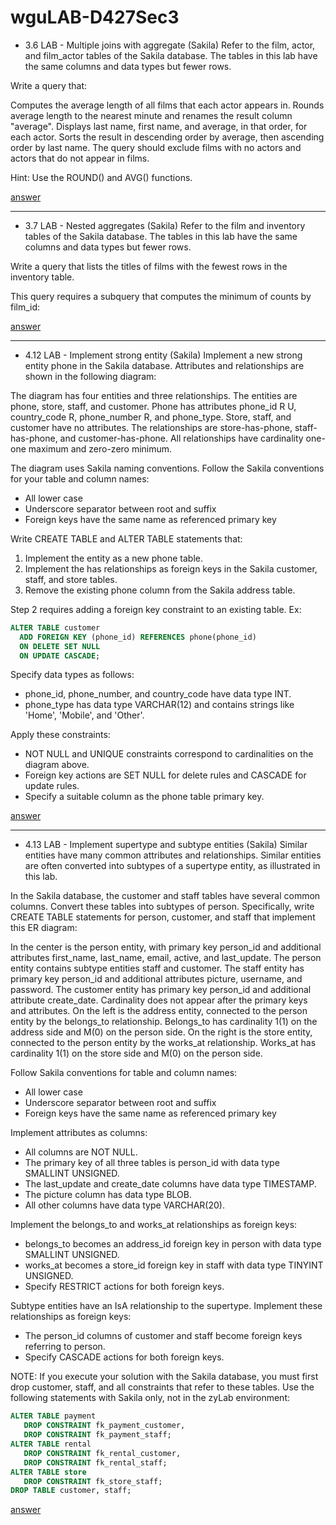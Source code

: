 # wguLAB-D427Sec3

- 3.6 LAB - Multiple joins with aggregate (Sakila)
Refer to the film, actor, and film_actor tables of the Sakila database. The tables in this lab have the same columns and data types but fewer rows.

Write a query that:

Computes the average length of all films that each actor appears in.
Rounds average length to the nearest minute and renames the result column "average".
Displays last name, first name, and average, in that order, for each actor.
Sorts the result in descending order by average, then ascending order by last name.
The query should exclude films with no actors and actors that do not appear in films.

Hint: Use the ROUND() and AVG() functions.

[answer](https://github.com/yhsomemot/wguLAB-D427Sec3/blob/main/answer/sec3.6.sql)

---

- 3.7 LAB - Nested aggregates (Sakila)
Refer to the film and inventory tables of the Sakila database. The tables in this lab have the same columns and data types but fewer rows.

Write a query that lists the titles of films with the fewest rows in the inventory table.

This query requires a subquery that computes the minimum of counts by film_id:

[answer](https://github.com/yhsomemot/wguLAB-D427Sec3/blob/main/answer/sec3.7.sql)

---

- 4.12 LAB - Implement strong entity (Sakila)
Implement a new strong entity phone in the Sakila database. Attributes and relationships are shown in the following diagram:

The diagram has four entities and three relationships. The entities are phone, store, staff, and customer. 
Phone has attributes phone_id R U, country_code R, phone_number R, and phone_type. Store, staff, and customer have no attributes. 
The relationships are store-has-phone, staff-has-phone, and customer-has-phone. All relationships have cardinality one-one maximum and zero-zero minimum.

The diagram uses Sakila naming conventions. Follow the Sakila conventions for your table and column names:

- All lower case
- Underscore separator between root and suffix
- Foreign keys have the same name as referenced primary key

Write CREATE TABLE and ALTER TABLE statements that:

1. Implement the entity as a new phone table.
2. Implement the has relationships as foreign keys in the Sakila customer, staff, and store tables.
3. Remove the existing phone column from the Sakila address table.

Step 2 requires adding a foreign key constraint to an existing table. Ex:

```sql
ALTER TABLE customer 
  ADD FOREIGN KEY (phone_id) REFERENCES phone(phone_id)
  ON DELETE SET NULL
  ON UPDATE CASCADE;
```

Specify data types as follows:

- phone_id, phone_number, and country_code have data type INT.
- phone_type has data type VARCHAR(12) and contains strings like 'Home', 'Mobile', and 'Other'.

Apply these constraints:

- NOT NULL and UNIQUE constraints correspond to cardinalities on the diagram above.
- Foreign key actions are SET NULL for delete rules and CASCADE for update rules.
- Specify a suitable column as the phone table primary key.

[answer](https://github.com/yhsomemot/wguLAB-D427Sec3and4/blob/main/answer/sec4.12.sql)

---

- 4.13 LAB - Implement supertype and subtype entities (Sakila)
Similar entities have many common attributes and relationships. Similar entities are often converted into subtypes of a supertype entity, as illustrated in this lab.

In the Sakila database, the customer and staff tables have several common columns. Convert these tables into subtypes of person. Specifically, write CREATE TABLE statements for person, customer, and staff that implement this ER diagram:

In the center is the person entity, with primary key person_id and additional attributes first_name, last_name, email, active, and last_update. 
The person entity contains subtype entities staff and customer. 
The staff entity has primary key person_id and additional attributes picture, username, and password. 
The customer entity has primary key person_id and additional attribute create_date.
Cardinality does not appear after the primary keys and attributes. 
On the left is the address entity, connected to the person entity by the belongs_to relationship. Belongs_to has cardinality 1(1) on the address side and M(0) on the person side. On the right is the store entity, connected to the person entity by the works_at relationship. Works_at has cardinality 1(1) on the store side and M(0) on the person side.

Follow Sakila conventions for table and column names:

- All lower case
- Underscore separator between root and suffix
- Foreign keys have the same name as referenced primary key

Implement attributes as columns:

- All columns are NOT NULL.
- The primary key of all three tables is person_id with data type SMALLINT UNSIGNED.
- The last_update and create_date columns have data type TIMESTAMP.
- The picture column has data type BLOB.
- All other columns have data type VARCHAR(20).

Implement the belongs_to and works_at relationships as foreign keys:

- belongs_to becomes an address_id foreign key in person with data type SMALLINT UNSIGNED.
- works_at becomes a store_id foreign key in staff with data type TINYINT UNSIGNED.
- Specify RESTRICT actions for both foreign keys.

Subtype entities have an IsA relationship to the supertype. Implement these relationships as foreign keys:

- The person_id columns of customer and staff become foreign keys referring to person.
- Specify CASCADE actions for both foreign keys.

NOTE: If you execute your solution with the Sakila database, you must first drop customer, staff, and all constraints that refer to these tables. Use the following statements with Sakila only, not in the zyLab environment:

```sql
ALTER TABLE payment 
   DROP CONSTRAINT fk_payment_customer,
   DROP CONSTRAINT fk_payment_staff;
ALTER TABLE rental 
   DROP CONSTRAINT fk_rental_customer,
   DROP CONSTRAINT fk_rental_staff; 
ALTER TABLE store
   DROP CONSTRAINT fk_store_staff;
DROP TABLE customer, staff;
```

[answer](https://github.com/yhsomemot/wguLAB-D427Sec3and4/blob/main/answer/sec4.13.sql)
